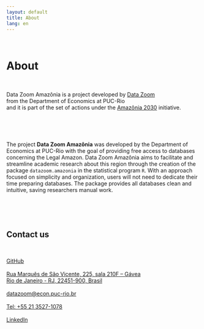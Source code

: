 ```yaml
---
layout: default
title: About
lang: en
---
```


<link rel="stylesheet" href="style.css">

<br>

<h1 class="title-about">About</h1>

<br>

<div class="capa_sobre">
  <div class="capa_sobre_content">
      <p>Data Zoom Amazônia is a project developed by <a rel="noreferrer noopener" 
        href="http://www.econ.puc-rio.br/datazoom/index.html" 
        target="_blank">Data Zoom</a><br> from the Department of Economics at PUC-Rio<br> and it is part of the set of actions under the <a rel="noreferrer noopener"
        href="https://amazonia2030.org.br/" target="_blank">Amazônia 2030</a> initiative.
      </p>
  </div>  
</div>
<br>
<br>
<br>

<div class="texto_livre">
  <p>The project <strong>Data Zoom Amazônia</strong> was developed by the Department of Economics at PUC-Rio with the goal of providing free access to databases concerning the Legal Amazon. Data Zoom Amazônia aims to facilitate and streamline academic research about this region through the creation of the package <code>datazoom.amazonia</code> in the statistical program <code>R</code>. With an approach focused on simplicity and organization, users will not need to dedicate their time preparing databases. The package provides all databases clean and intuitive, saving researchers manual work.</p>
</div>
<br>
<br>
<br>

<h2 class="fale_conosco">Contact us</h2><br>

<div class=contato>
  <p><a href="https://github.com/datazoompuc" target="_blank" rel="noreferrer noopener">GitHub</a><br><br>
    <a rel="noreferrer noopener" href="https://goo.gl/maps/9boi7X8siQfE3j8DA" data-type="URL" data-id="https://goo.gl/maps/9boi7X8siQfE3j8DA" target="_blank">
    Rua Marquês de São Vicente, 225, sala 210F &#8211; Gávea<br>
    Rio de Janeiro - RJ, 22451-900, Brasil</a><br><br>
    <a href="mailto:datazoom@econ.puc-rio.br">datazoom@econ.puc-rio.br</a><br><br>
    <a href="tel:+552135271078">Tel: +55 21 3527-1078</a><br><br>
    <a href="https://www.linkedin.com/company/data-zoom/" target="_blank" rel="noreferrer noopener">LinkedIn</a>
  </p>

<br>
<br>
<br>

